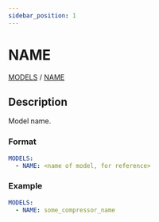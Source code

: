 ```yaml
---
sidebar_position: 1
---
```

# NAME

[MODELS](/about/references/keywords_tree/MODELS/index.md) /
[NAME](/about/references/keywords_tree/MODELS/NAME.md)

## Description
Model name.

### Format
~~~~~~~~yaml
MODELS:
  - NAME: <name of model, for reference>
~~~~~~~~

### Example

~~~~~~~~yaml
MODELS:
  - NAME: some_compressor_name
~~~~~~~~
